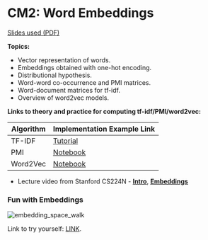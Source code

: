 # CM2: Word Embeddings

[Slides used (PDF)](https://drive.google.com/file/d/1y2GKIKBzie7l8iycBO6gTKGiTTfJc4Dr/view?usp=sharing)

**Topics:**
- Vector representation of words. 
- Embeddings obtained with one-hot encoding. 
- Distributional hypothesis. 
- Word-word co-occurrence and PMI matrices. 
- Word-document matrices for tf-idf. 
- Overview of word2vec models.


**Links to theory and practice for computing tf-idf/PMI/word2vec:**

| Algorithm      | Implementation Example Link |
|----------------|----------------------------------------|
| TF-IDF         | [Tutorial](https://medium.com/@coldstart_coder/understanding-and-implementing-tf-idf-in-python-a325d1301484)    |
| PMI            | [Notebook](https://colab.research.google.com/drive/1QRhqKopX0nnpY6302lS2oJII5LTEiiT5?usp=sharing)     |
| Word2Vec       | [Notebook](https://github.com/dcavar/python-tutorial-notebooks/blob/master/notebooks/Word2Vec.ipynb)   |

- Lecture video from Stanford CS224N - [**Intro**](https://www.youtube.com/watch?v=OQQ-W_63UgQ), [**Embeddings**](https://www.youtube.com/watch?v=ERibwqs9p38)

### Fun with Embeddings
![embedding_space_walk](https://github.com/yandexdataschool/nlp_course/blob/2024/resources/nlp2020_gifs/walk_through_space.gif)

Link to try yourself: [LINK](https://lena-voita.github.io/nlp_course/word_embeddings.html#analysis_interpretability).
